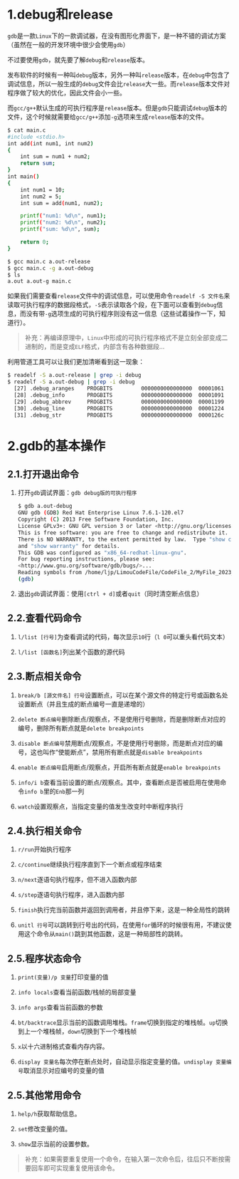 # 1.debug和release

`gdb`是一款`Linux`下的一款调试器，在没有图形化界面下，是一种不错的调试方案（虽然在一般的开发环境中很少会使用`gdb`）

不过要使用`gdb`，就先要了解`debug`和`release`版本。

发布软件的时候有一种叫`debug`版本，另外一种叫`release`版本，在`debug`中包含了调试信息，所以一般生成的`debug`文件会比`release`大一些。而`release`版本文件对程序做了较大的优化，因此文件会小一些。

而`gcc/g++`默认生成的可执行程序是`release`版本。但是`gdb`只能调试`debug`版本的文件，这个时候就需要给`gcc/g++`添加`-g`选项来生成`release`版本的文件。

```bash
$ cat main.c
#include <stdio.h>
int add(int num1, int num2)
{
    int sum = num1 + num2;
    return sum;
}
int main() 
{
    int num1 = 10;
    int num2 = 5;
    int sum = add(num1, num2);

    printf("num1: %d\n", num1);
    printf("num2: %d\n", num2);
    printf("sum: %d\n", sum);

    return 0;
}

$ gcc main.c a.out-release
$ gcc main.c -g a.out-debug
$ ls 
a.out a.out-g main.c
```

如果我们需要查看`release`文件中的调试信息，可以使用命令`readelf -S 文件名`来读取可执行程序的数据段格式，`-S`表示读取各个段，在下面可以查看到`debug`信息，而没有带`-g`选项生成的可执行程序则没有这一信息（这些试着操作一下，知道行）。

> 补充：再编译原理中，`Linux`中形成的可执行程序格式不是立刻全部变成二进制的，而是变成`ELF`格式，内部含有各种数据段...

利用管道工具可以让我们更加清晰看到这一现象：

```bash
$ readelf -S a.out-release | grep -i debug
$ readelf -S a.out-debug | grep -i debug
  [27] .debug_aranges    PROGBITS         0000000000000000  00001061
  [28] .debug_info       PROGBITS         0000000000000000  00001091
  [29] .debug_abbrev     PROGBITS         0000000000000000  00001199
  [30] .debug_line       PROGBITS         0000000000000000  00001224
  [31] .debug_str        PROGBITS         0000000000000000  0000126c
```

# 2.gdb的基本操作

## 2.1.打开退出命令

1. 打开`gdb`调试界面：`gdb debug版的可执行程序`
   
   ```bash
   $ gdb a.out-debug
   GNU gdb (GDB) Red Hat Enterprise Linux 7.6.1-120.el7
   Copyright (C) 2013 Free Software Foundation, Inc.
   License GPLv3+: GNU GPL version 3 or later <http://gnu.org/licenses/gpl.html>
   This is free software: you are free to change and redistribute it.
   There is NO WARRANTY, to the extent permitted by law.  Type "show copying"
   and "show warranty" for details.
   This GDB was configured as "x86_64-redhat-linux-gnu".
   For bug reporting instructions, please see:
   <http://www.gnu.org/software/gdb/bugs/>...
   Reading symbols from /home/ljp/LimouCodeFile/CodeFile_2/MyFile_2023_9_25/a.out-debug...done.
   (gdb) 
   ```

2. 退出`gdb`调试界面：使用`[ctrl + d]`或者`quit`（同时清空断点信息）

## 2.2.查看代码命令

1. `l/list [行号]`为查看调试的代码，每次显示`10`行（`l 0`可以重头看代码文本）

2. `l/list [函数名]`列出某个函数的源代码

## 2.3.断点相关命令

1. `break/b [源文件名] 行号`设置断点，可以在某个源文件的特定行号或函数名处设置断点（并且生成的断点编号一直是递增的）

2. `delete 断点编号`删除断点/观察点，不是使用行号删除，而是删除断点对应的编号，删除所有断点就是`delete breakpoints`

3. `disable 断点编号`禁用断点/观察点，不是使用行号删除，而是断点对应的编号，这也叫作“使能断点”，禁用所有断点就是`disable breakpoints`

4. `enable 断点编号`启用断点/观察点，开启所有断点就是`enable breakpoints`

5. `info/i b`查看当前设置的断点/观察点。其中，查看断点是否被启用在使用命令`info b`里的`Enb`那一列

6. `watch`设置观察点，当指定变量的值发生改变时中断程序执行

## 2.4.执行相关命令

1. `r/run`开始执行程序

2. `c/continue`继续执行程序直到下一个断点或程序结束

3. `n/next`逐语句执行程序，但不进入函数内部

4. `s/step`逐语句执行程序，进入函数内部

5. `finish`执行完当前函数并返回到调用者，并且停下来，这是一种全局性的跳转

6. `unitl 行号`可以跳转到行号出的代码，在使用`for`循环的时候很有用，不建议使用这个命令从`main()`跳到其他函数，这是一种局部性的跳转。

## 2.5.程序状态命令

1. `print(变量)/p 变量`打印变量的值

2. `info locals`查看当前函数/栈帧的局部变量

3. `info args`查看当前函数的参数

4. `bt/backtrace`显示当前的函数调用堆栈。`frame`切换到指定的堆栈帧。`up`切换到上一个堆栈帧，`down`切换到下一个堆栈帧

5. `x`以十六进制格式查看内存内容。

6. `display 变量名`每次停在断点处时，自动显示指定变量的值。`undisplay 变量编号`取消显示对应编号的变量的值

## 2.5.其他常用命令

1. `help/h`获取帮助信息。

2. `set`修改变量的值。

3. `show`显示当前的设置参数。

> 补充：如果需要重复使用一个命令，在输入第一次命令后，往后只不断按需要回车即可实现重复使用该命令。
